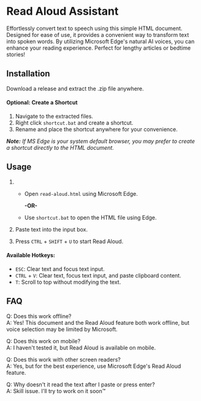 # Read Aloud Assistant

Effortlessly convert text to speech using this simple HTML document. Designed for ease of use, it provides a convenient way to transform text into spoken words. By utilizing Microsoft Edge's natural AI voices, you can enhance your reading experience. Perfect for lengthy articles or bedtime stories!

## Installation

Download a release and extract the .zip file anywhere.

#### Optional: Create a Shortcut

1. Navigate to the extracted files.
2. Right click `shortcut.bat` and create a shortcut.
3. Rename and place the shortcut anywhere for your convenience.

_**Note:** If MS Edge is your system default browser, you may prefer to create a shortcut directly to the HTML document._

## Usage

1.  - Open `read-aloud.html` using Microsoft Edge.

      **-OR-**

    - Use `shortcut.bat` to open the HTML file using Edge.

2.  Paste text into the input box.

3.  Press `CTRL` + `SHIFT` + `U` to start Read Aloud.

#### Available Hotkeys:

- `ESC`: Clear text and focus text input.
- `CTRL` + `V`: Clear text, focus text input, and paste clipboard content.
- `T`: Scroll to top without modifying the text.

## FAQ

Q: Does this work offline?\
A: Yes! This document and the Read Aloud feature both work offline, but voice selection may be limited by Microsoft.

Q: Does this work on mobile?\
A: I haven't tested it, but Read Aloud is available on mobile.

Q: Does this work with other screen readers?\
A: Yes, but for the best experience, use Microsoft Edge's Read Aloud feature.

Q: Why doesn't it read the text after I paste or press enter?\
A: Skill issue. I'll try to work on it soon&#8482;
